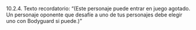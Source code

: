 10.2.4. Texto recordatorio: “(Este personaje puede entrar en juego agotado. Un personaje oponente que desafíe a uno de tus personajes debe elegir uno con Bodyguard si puede.)”